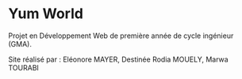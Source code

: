 # Yum World
Projet en Développement Web de première année de cycle ingénieur (GMA).

Site réalisé par : Eléonore MAYER, Destinée Rodia MOUELY, Marwa TOURABI
